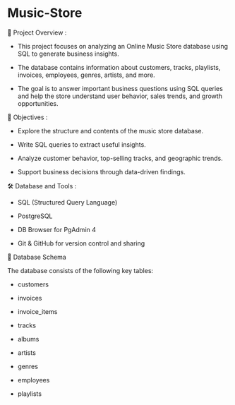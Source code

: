 # Music-Store
📌 Project Overview :

- This project focuses on analyzing an Online Music Store database using SQL to generate business insights.

- The database contains information about customers, tracks, playlists, invoices, employees, genres, artists, and more. 
- The goal is to answer important business questions using SQL queries and help the store understand user behavior, sales trends, and growth opportunities.

🧠 Objectives :

- Explore the structure and contents of the music store database.

- Write SQL queries to extract useful insights.

- Analyze customer behavior, top-selling tracks, and geographic trends.

- Support business decisions through data-driven findings.

🛠️ Database and Tools :

- SQL (Structured Query Language)

- PostgreSQL

- DB Browser for  PgAdmin 4

- Git & GitHub for version control and sharing

📂 Database Schema

The database consists of the following key tables:

- customers

- invoices

- invoice_items

- tracks

- albums

- artists

- genres

- employees

- playlists



